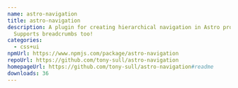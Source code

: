```yaml
---
name: astro-navigation
title: astro-navigation
description: A plugin for creating hierarchical navigation in Astro projects.
  Supports breadcrumbs too!
categories:
  - css+ui
npmUrl: https://www.npmjs.com/package/astro-navigation
repoUrl: https://github.com/tony-sull/astro-navigation
homepageUrl: https://github.com/tony-sull/astro-navigation#readme
downloads: 36
---
```

